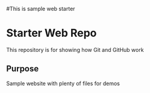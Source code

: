 #This is sample web starter

# Starter Web Repo

This repository is for showing how Git and GitHub work

## Purpose

Sample website with plenty of files for demos
